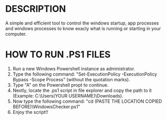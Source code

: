 # DESCRIPTION
A simple and efficient tool to control the windows startup, app processes and windows processes to know exacly what is running or starting in your computer.

# HOW TO RUN .PS1 FILES
1. Run a new Windows Powershell instance as administrator.
2. Type the following command: "Set-ExecutionPolicy -ExecutionPolicy Bypass -Scope Process" (without the quotation marks).
3. Type "A" on the Powershell propt to continue.
4. Nextly, locate the .ps1 script in file explorer and copy the path to it (Example: C:\Users\(YOUR USERNAME)\Downloads).
5. Now type the following command: "cd (PASTE THE LOCATION COPIED BEFORE)\WindowsChecker.ps1"
6. Enjoy the script!!
